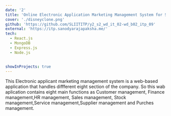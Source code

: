 ```yaml
---
date: '2'
title: 'Online Electronic Application Marketing Management System for Synthetic Dealz(PVT)Ltd'
cover: './disneyclone.png'
github: 'https://github.com/SLIITITP/y2_s2_wd_it_02-wd_b02_itp_09'
external: 'https://itp.sanodyarajapaksha.me/'
tech:
  - React.js
  - MongoDB
  - Express.js
  - Node.js
  
  
showInProjects: true
---
```


This Electronic applicant  marketing management system is a web-based application that handles diffferent eight section of the company. So this wab aplication contains eight main functions as Customer management, Finance management,HR management, Sales management, Stock management,Service management,Supplier management and Purches management. 

<!-- Inspired by Clever Programmer's [Youtube Channel](https://www.youtube.com/channel/UCqrILQNl5Ed9Dz6CGMyvMTQ). -->
